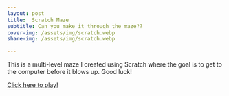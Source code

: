 ```yaml
---
layout: post
title:  Scratch Maze
subtitle: Can you make it through the maze??
cover-img: /assets/img/scratch.webp
share-img: /assets/img/scratch.webp

---
```


This is a multi-level maze I created using Scratch where the goal is to get to the computer before it blows up. Good luck!

[Click here to play!](https://scratch.mit.edu/projects/807201657)
